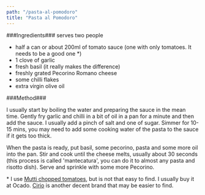 ```yaml
---
path: "/pasta-al-pomodoro"
title: "Pasta al Pomodoro"
---
```


###Ingredients###
serves two people

- half a can or about 200ml of tomato
sauce (one with only tomatoes.
It needs to be a good one *)
- 1 clove of garlic
- fresh basil (it really makes the
difference)
- freshly grated Pecorino Romano cheese
- some chilli flakes
- extra virgin olive oil

###Method###

I usually start by boiling the water and preparing the sauce in the
mean time. Gently fry garlic and chilli in a bit of
oil in a pan for a minute and then add the
sauce. I usually add a pinch of salt and
one of sugar. Simmer for 10-15 mins, you
may need to add some cooking water of
the pasta to the sauce if it gets too
thick.

When the pasta is ready, put
basil, some pecorino, pasta and
some more oil into the pan. Stir and cook
until the cheese melts, usually about 30
seconds (this process is called 'mantecatura',
you can do it to almost any pasta and risotto dish).
Serve and sprinkle with some more
Pecorino.

\* I use <span><a href="https://www.google.com/search?q=mutti+chopped+tomatoes&rlz=1C5CHFA_enGB865GB865&source=lnms&tbm=isch&sa=X&ved=2ahUKEwi2ytfq167pAhVSr3EKHQsNDr8Q_AUoAnoECA4QBA&biw=1256&bih=535" target="_blank">Mutti chopped tomatoes</a></span>, but is not that easy to find. I usually buy it at Ocado. 
<span><a href="https://www.google.com/search?q=cirio+tomatoes&rlz=1C5CHFA_enGB865GB865&source=lnms&tbm=isch&sa=X&ved=2ahUKEwjmnJqy3K7pAhX3WRUIHfJcDdAQ_AUoAnoECA4QBA&biw=1256&bih=535" target="_blank">Cirio</a></span> is another decent brand that may be easier to find.